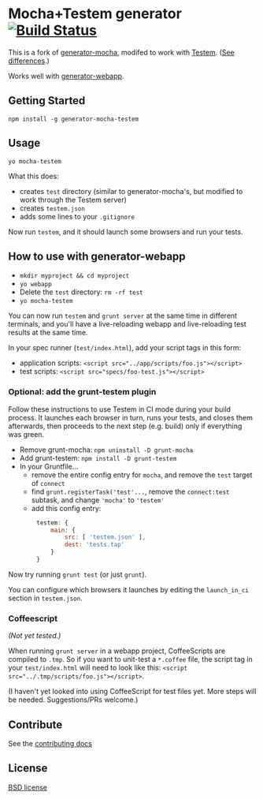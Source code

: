 # Mocha+Testem generator [![Build Status](https://secure.travis-ci.org/callumlocke/generator-mocha-testem.png?branch=master)](http://travis-ci.org/callumlocke/generator-mocha-testem)

This is a fork of [generator-mocha](https://github.com/yeoman/generator-mocha), modifed to work with [Testem](https://github.com/airportyh/testem). ([See differences](https://github.com/callumlocke/generator-mocha-testem/compare/yeoman:master...master).)

Works well with [generator-webapp](https://github.com/yeoman/generator-webapp).

## Getting Started

    npm install -g generator-mocha-testem


## Usage

    yo mocha-testem

What this does:
* creates `test` directory (similar to generator-mocha's, but modified to work through the Testem server)
* creates `testem.json`
* adds some lines to your `.gitignore`

Now run `testem`, and it should launch some browsers and run your tests.


## How to use with generator-webapp

* `mkdir myproject && cd myproject`
* `yo webapp`
* Delete the `test` directory: `rm -rf test`
* `yo mocha-testem`

You can now run `testem` and `grunt server` at the same time in different terminals, and you'll have a live-reloading webapp and live-reloading test results at the same time.

In your spec runner (`test/index.html`), add your script tags in this form:
* application scripts: `<script src="../app/scripts/foo.js"></script>`
* test scripts: `<script src="specs/foo-test.js"></script>`


### Optional: add the grunt-testem plugin

Follow these instructions to use Testem in CI mode during your build process. It launches each browser in turn, runs your tests, and closes them afterwards, then proceeds to the next step (e.g. build) only if everything was green.

* Remove grunt-mocha: `npm uninstall -D grunt-mocha`
* Add grunt-testem: `npm install -D grunt-testem`
* In your Gruntfile...
  * remove the entire config entry for `mocha`, and remove the `test` target of `connect`
  * find `grunt.registerTask('test'...`, remove the `connect:test` subtask, and change `'mocha'` to `'testem'`
  * add this config entry:

```javascript
        testem: {
            main: {
                src: [ 'testem.json' ],
                dest: 'tests.tap'
            }
        }
```

Now try running `grunt test` (or just `grunt`).

You can configure which browsers it launches by editing the `launch_in_ci` section in `testem.json`.


### Coffeescript

_(Not yet tested.)_

When running `grunt server` in a webapp project, CoffeeScripts are compiled to `.tmp`. So if you want to unit-test a `*.coffee` file, the script tag in your `test/index.html` will need to look like this: `<script src="../.tmp/scripts/foo.js"></script>`.

(I haven't yet looked into using CoffeeScript for test files yet. More steps will be needed. Suggestions/PRs welcome.)


## Contribute

See the [contributing docs](https://github.com/yeoman/yeoman/blob/master/contributing.md)


## License

[BSD license](http://opensource.org/licenses/bsd-license.php)

